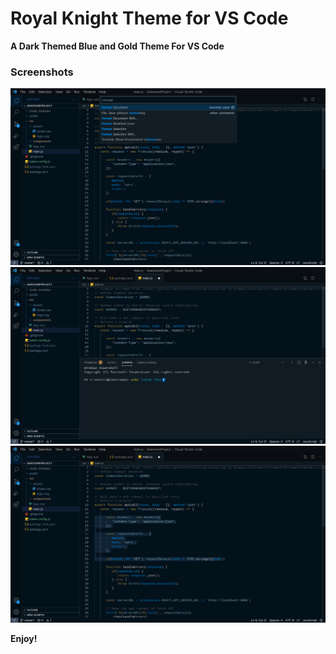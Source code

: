 # Royal Knight Theme for VS Code

**A Dark Themed Blue and Gold Theme For VS Code**

### Screenshots

![Royal Knight Screenshot 1](https://github.com/nickolaskg/royal-knight/blob/master/screenshots/rk-vsce-1.jpeg)
![Royal Knight Screenshot 2](https://github.com/nickolaskg/royal-knight/blob/master/screenshots/rk-vsce-2.jpeg)
![Royal Knight Screenshot 3](https://github.com/nickolaskg/royal-knight/blob/master/screenshots/rk-vsce-3.jpeg)

**Enjoy!**


